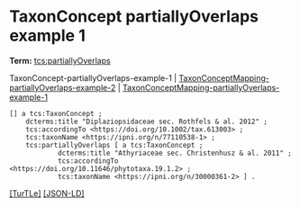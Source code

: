 # TaxonConcept partiallyOverlaps example 1


**Term:** [tcs:partiallyOverlaps](../terms/#tcs_partiallyoverlaps)

TaxonConcept-partiallyOverlaps-example-1 | [TaxonConceptMapping-partiallyOverlaps-example-2](./TaxonConceptMapping-partiallyOverlaps-example-2.html) | [TaxonConceptMapping-partiallyOverlaps-example-1](./TaxonConceptMapping-partiallyOverlaps-example-1.html)
```turtle
[] a tcs:TaxonConcept ;
    dcterms:title "Diplaziopsidaceae sec. Rothfels & al. 2012" ;
    tcs:accordingTo <https://doi.org/10.1002/tax.613003> ;
    tcs:taxonName <https://ipni.org/n/77110538-1> ;
    tcs:partiallyOverlaps [ a tcs:TaxonConcept ;
            dcterms:title "Athyriaceae sec. Christenhusz & al. 2011" ;
            tcs:accordingTo <https://doi.org/10.11646/phytotaxa.19.1.2> ;
            tcs:taxonName <https://ipni.org/n/30000361-2> ] .
```

[&#91;TurTLe&#93;](https://github.com/tdwg/tcs2/blob/master/examples/TaxonConcept-partiallyOverlaps-example-1.ttl)&nbsp;[&#91;JSON-LD&#93;](https://github.com/tdwg/tcs2/blob/master/examples/TaxonConcept-partiallyOverlaps-example-1.jsonld)

